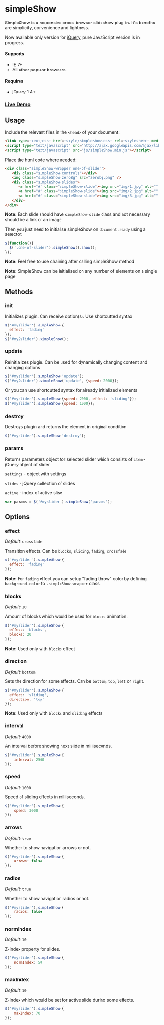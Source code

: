 simpleShow
==========

SimpleShow is a responsive cross-browser slideshow plug-in. It's benefits are simplicity, convenience and lightness.

Now available only version for [jQuery](http://jquery.com/), pure JavaScript version is in progress.

#### Supports
* IE 7+
* All other popular browsers

#### Requires
* jQuery 1.4+

### [Live Demo](http://gerrproger.github.io/simpleShow/)


## Usage

Include the relevant files in the `<head>` of your document:
```html
<link type="text/css" href="style/simpleShow.css" rel="stylesheet" media="all" />
<script type="text/javascript" src="http://ajax.googleapis.com/ajax/libs/jquery/1.10.2/jquery.min.js"></script>
<script type="text/javascript" src="js/simpleShow.min.js"></script>
```

Place the html code where needed:
```html
<div class="simpleShow-wrapper one-of-slider">
   <div class="simpleShow-controls"></div>
   <img class="simpleShow-zeroBg" src="zerobg.png" />
   <div class="simpleShow-slides">
      <a href="#" class="simpleShow-slide"><img src="img/1.jpg" alt="" /></a>
      <a href="#" class="simpleShow-slide"><img src="img/2.jpg" alt="" /></a>
      <a href="#" class="simpleShow-slide"><img src="img/3.jpg" alt="" /></a>
   </div>
</div>
```
**Note:** Each slide should have `simpleShow-slide` class and not necessary should be a link or an image


Then you just need to initialise simpleShow on `document.ready` using a selector:

```javascript
$(function(){
  $('.one-of-slider').simpleShow().show();
});
```

**Note:** Feel free to use chaining after calling simpleShow method

**Note:** SimpleShow can be initialised on any number of elements on a single page



## Methods


### init
Initializes plugin. Can receive option(s). Use shortcutted syntax
```javascript
$('#myslider').simpleShow({
  effect: 'fading'
});
$('#my2slider').simpleShow();
```


### update
Reinitializes plugin. Can be used for dynamically changing content and changing options
```javascript
$('#myslider').simpleShow('update');
$('#my2slider').simpleShow('update', {speed: 2000});
```
Or you can use shortcutted syntax for already initialized elements
```javascript
$('#myslider').simpleShow({speed: 2000, effect: 'sliding'});
$('#myslider').simpleShow({speed: 1000});
```


### destroy
Destroys plugin and returns the element in original condition
```javascript
$('#myslider').simpleShow('destroy');
```


### params
Returns parameters object for selected slider which consists of 
`item` - jQuery object of slider

`settings` - object with settings

`slides` - jQuery collection of slides

`active` - index of active slise

```javascript
var params = $('#myslider').simpleShow('params');
```


## Options


### effect
_Default:_ `crossfade`

Transition effects. Can be `blocks`, `sliding`, `fading`, `crossfade`
```javascript
$('#myslider').simpleShow({
  effect: 'fading'
});
```

**Note:** For `fading` effect you can setup "fading throw" color by defining `background-color` to `.simpleShow-wrapper` class


### blocks
_Default:_ `10`

Amount of blocks which would be used for `blocks` animation.
```javascript
$('#myslider').simpleShow({
  effect: 'blocks',
  blocks: 20
});
```

**Note:** Used only with `blocks` effect


### direction
_Default:_ `bottom`

Sets the direction for some effects. Can be `bottom`, `top`, `left` or `right`.
```javascript
$('#myslider').simpleShow({
  effect: 'sliding',
  direction: 'top'
});
```

**Note:** Used only with `blocks` and `sliding` effects


### interval
_Default:_ `4000`

An interval before showing next slide in milliseconds.
```javascript
$('#myslider').simpleShow({
	interval: 2500
});
```


### speed
_Default:_ `1000`

Speed of sliding effects in milliseconds.
```javascript
$('#myslider').simpleShow({
	speed: 3000
});
```


### arrows
_Default:_ `true`

Whether to show navigation arrows or not.
```javascript
$('#myslider').simpleShow({
	arrows: false
});
```


### radios
_Default:_ `true`

Whether to show navigation radios or not.
```javascript
$('#myslider').simpleShow({
	radios: false
});
```


### normIndex
_Default:_ `10`

Z-index property for slides.
```javascript
$('#myslider').simpleShow({
	normIndex: 50
});
```


### maxIndex
_Default:_ `10`

Z-index which would be set for active slide during some effects.
```javascript
$('#myslider').simpleShow({
	maxIndex: 70
});
```
